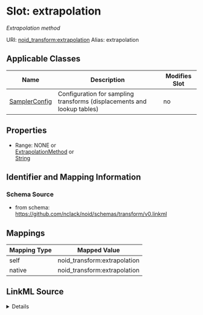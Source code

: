 

# Slot: extrapolation 


_Extrapolation method_





URI: [noid_transform:extrapolation](https://github.com/nclack/noid/schemas/transform/extrapolation)
Alias: extrapolation

<!-- no inheritance hierarchy -->





## Applicable Classes

| Name | Description | Modifies Slot |
| --- | --- | --- |
| [SamplerConfig](SamplerConfig.md) | Configuration for sampling transforms (displacements and lookup tables) |  no  |







## Properties

* Range: NONE&nbsp;or&nbsp;<br />[ExtrapolationMethod](ExtrapolationMethod.md)&nbsp;or&nbsp;<br />[String](String.md)





## Identifier and Mapping Information







### Schema Source


* from schema: https://github.com/nclack/noid/schemas/transform/v0.linkml




## Mappings

| Mapping Type | Mapped Value |
| ---  | ---  |
| self | noid_transform:extrapolation |
| native | noid_transform:extrapolation |




## LinkML Source

<details>
```yaml
name: extrapolation
description: Extrapolation method
from_schema: https://github.com/nclack/noid/schemas/transform/v0.linkml
rank: 1000
ifabsent: string(nearest)
alias: extrapolation
owner: SamplerConfig
domain_of:
- SamplerConfig
any_of:
- range: ExtrapolationMethod
- range: string

```
</details>
